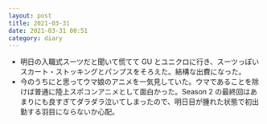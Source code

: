 ```yaml
---
layout: post
title: 2021-03-31
date: 2021-03-31 00:51
category: diary
---
```


- 明日の入職式スーツだと聞いて慌てて GU とユニクロに行き、スーツっぽいスカート・ストッキングとパンプスをそろえた。結構な出費になった。
- 今のうちにと思ってウマ娘のアニメを一気見していた。ウマであることを除けば普通に陸上スポコンアニメとして面白かった。Season 2 の最終回はあまりにも良すぎてダラダラ泣いてしまったので、明日目が腫れた状態で初出勤する羽目にならないか心配。
